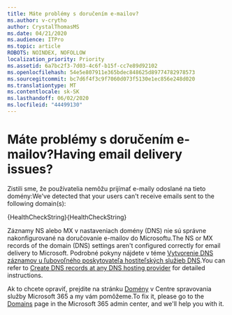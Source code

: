 ```yaml
---
title: Máte problémy s doručením e-mailov?
ms.author: v-crytho
author: CrystalThomasMS
ms.date: 04/21/2020
ms.audience: ITPro
ms.topic: article
ROBOTS: NOINDEX, NOFOLLOW
localization_priority: Priority
ms.assetid: 6a7bc2f3-7d03-4c6f-b15f-cc7e89d92102
ms.openlocfilehash: 54e5e807911e365bdec848625d89774782978573
ms.sourcegitcommit: bc7d6f4f3c9f7060d073f5130e1ec856e248d020
ms.translationtype: MT
ms.contentlocale: sk-SK
ms.lasthandoff: 06/02/2020
ms.locfileid: "44499130"
---
```

# <a name="having-email-delivery-issues"></a><span data-ttu-id="3d657-102">Máte problémy s doručením e-mailov?</span><span class="sxs-lookup"><span data-stu-id="3d657-102">Having email delivery issues?</span></span>

<span data-ttu-id="3d657-103">Zistili sme, že používatelia nemôžu prijímať e-maily odoslané na tieto domény:</span><span class="sxs-lookup"><span data-stu-id="3d657-103">We've detected that your users can't receive emails sent to the following domain(s):</span></span>
  
<span data-ttu-id="3d657-104">{HealthCheckString}</span><span class="sxs-lookup"><span data-stu-id="3d657-104">{HealthCheckString}</span></span>
  
<span data-ttu-id="3d657-105">Záznamy NS alebo MX v nastaveniach domény (DNS) nie sú správne nakonfigurované na doručovanie e-mailov do Microsoftu.</span><span class="sxs-lookup"><span data-stu-id="3d657-105">The NS or MX records of the domain (DNS) settings aren't configured correctly for email delivery to Microsoft.</span></span> <span data-ttu-id="3d657-106">Podrobné pokyny nájdete v téme [Vytvorenie DNS záznamov u ľubovoľného poskytovateľa hostiteľských služieb DNS](https://docs.microsoft.com/microsoft-365/admin/get-help-with-domains/create-dns-records-at-any-dns-hosting-provider).</span><span class="sxs-lookup"><span data-stu-id="3d657-106">You can refer to [Create DNS records at any DNS hosting provider](https://docs.microsoft.com/microsoft-365/admin/get-help-with-domains/create-dns-records-at-any-dns-hosting-provider) for detailed instructions.</span></span> 
  
<span data-ttu-id="3d657-107">Ak to chcete opraviť, prejdite na stránku [Domény](https://admin.microsoft.com/adminportal/home#/Domains) v Centre spravovania služby Microsoft 365 a my vám pomôžeme.</span><span class="sxs-lookup"><span data-stu-id="3d657-107">To fix it, please go to the [Domains](https://admin.microsoft.com/adminportal/home#/Domains) page in the Microsoft 365 admin center, and we'll help you with it.</span></span> 



